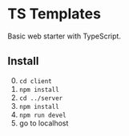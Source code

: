 # TS Templates

Basic web starter with TypeScript.

## Install

0. `cd client`
0. `npm install`
0. `cd ../server`
0. `npm install`
0. `npm run devel`
0. go to localhost
